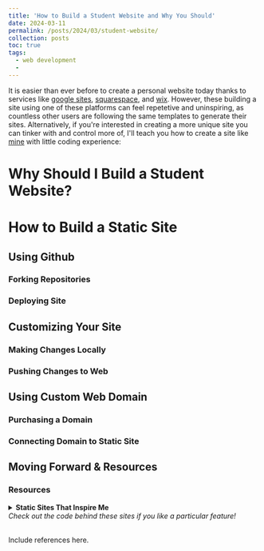 ```yaml
---
title: 'How to Build a Student Website and Why You Should'
date: 2024-03-11
permalink: /posts/2024/03/student-website/
collection: posts
toc: true
tags:
  - web development
  - 
---
```


It is easier than ever before to create a personal website today thanks to services like [google sites](https://sites.google.com/new?tgif=d), [squarespace](https://www.squarespace.com/), and [wix](https://www.wix.com/). However, these building a site using one of these platforms can feel repetetive and uninspiring, as countless other users are following the same templates to generate their sites. Alternatively, if you're interested in creating a more unique site you can tinker with and control more of, I'll teach you how to create a site like [mine](www.londonchamberlain.com) with little coding experience:

# Why Should I Build a Student Website?

# How to Build a Static Site

## Using Github

### Forking Repositories

### Deploying Site

## Customizing Your Site

### Making Changes Locally

### Pushing Changes to Web

## Using Custom Web Domain

### Purchasing a Domain

### Connecting Domain to Static Site

## Moving Forward & Resources



### Resources

<details>
  <summary><b>Static Sites That Inspire Me</b><br>
  <i>Check out the code behind these sites if you like a particular feature!</i>
</summary>
  <br>
  <p>
    <ul>
      <li>Check out Giulio Schinaia's <a href="https://gschinaia.github.io/">academic site</a>. I especially like Giulio's use of the light/dark toggle button.</li>
      <li>Rob Williams' <a href="https://jayrobwilliams.com/">academic site</a> boasts a wealth of static site knowledge for you to dig through. I've implemented so many aspects of Rob's site in my own using his commit history, as well as his posts. Rob's own <a href="https://jayrobwilliams.com/posts/2020/06/academic-website/">post</a> about creating an academic site was the inspiration for this post. Sorry for the theft, Rob.</li>
      <li>Antoine Soetewey's <a href="https://www.socialscienceregistry.org/trials/4740">personal site</a> is elite. His R blog and use of an English/French language toggle are both super fascinating to check out.</li>
    </ul>
</p>
</details>
<br>

Include references here.
